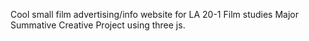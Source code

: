 Cool small film advertising/info website for LA 20-1 Film studies Major Summative Creative Project using three js.

